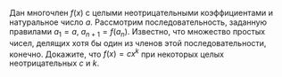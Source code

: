 Дан многочлен $f(x)$ с целыми неотрицательными коэффициентами и
натуральное число $a$.
Рассмотрим последовательность, заданную правилами
$a_1=a$, $a_{n+1}=f(a_n)$. Известно, что множество простых чисел, делящих 
хотя бы один из членов этой последовательности, конечно. 
Докажите, что $f(x)=cx^k$ при некоторых целых неотрицательных $c$ и $k$.